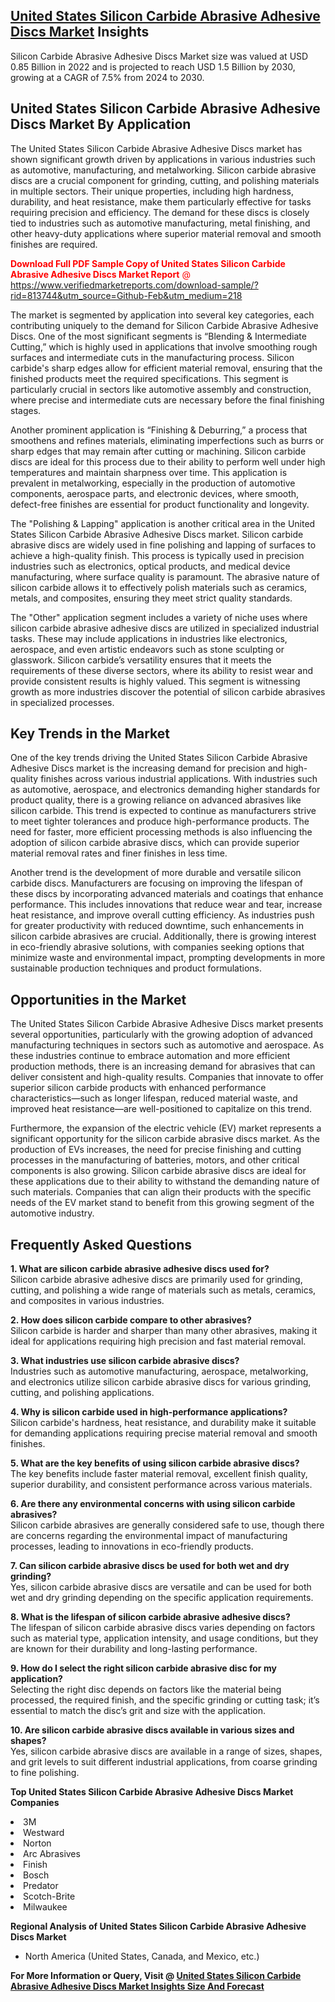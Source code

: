 <h2><a href="https://www.verifiedmarketreports.com/download-sample/?rid=813744&amp;utm_source=Github-Feb&amp;utm_medium=218" target="_blank">United States Silicon Carbide Abrasive Adhesive Discs Market</a> Insights</h2><p>Silicon Carbide Abrasive Adhesive Discs Market size was valued at USD 0.85 Billion in 2022 and is projected to reach USD 1.5 Billion by 2030, growing at a CAGR of 7.5% from 2024 to 2030.</p><p><h2>United States Silicon Carbide Abrasive Adhesive Discs Market By Application</h2> <p>The United States Silicon Carbide Abrasive Adhesive Discs market has shown significant growth driven by applications in various industries such as automotive, manufacturing, and metalworking. Silicon carbide abrasive discs are a crucial component for grinding, cutting, and polishing materials in multiple sectors. Their unique properties, including high hardness, durability, and heat resistance, make them particularly effective for tasks requiring precision and efficiency. The demand for these discs is closely tied to industries such as automotive manufacturing, metal finishing, and other heavy-duty applications where superior material removal and smooth finishes are required.</p> <p><p><span class=""><span style="color: #ff0000;"><strong>Download Full PDF Sample Copy of United States Silicon Carbide Abrasive Adhesive Discs Market Report</strong> @ </span><a href="https://www.verifiedmarketreports.com/download-sample/?rid=813744&amp;utm_source=Github-Feb&amp;utm_medium=218" target="_blank">https://www.verifiedmarketreports.com/download-sample/?rid=813744&amp;utm_source=Github-Feb&amp;utm_medium=218</a></span></p></p> <p>The market is segmented by application into several key categories, each contributing uniquely to the demand for Silicon Carbide Abrasive Adhesive Discs. One of the most significant segments is “Blending & Intermediate Cutting,” which is highly used in applications that involve smoothing rough surfaces and intermediate cuts in the manufacturing process. Silicon carbide's sharp edges allow for efficient material removal, ensuring that the finished products meet the required specifications. This segment is particularly crucial in sectors like automotive assembly and construction, where precise and intermediate cuts are necessary before the final finishing stages.</p> <p>Another prominent application is “Finishing & Deburring,” a process that smoothens and refines materials, eliminating imperfections such as burrs or sharp edges that may remain after cutting or machining. Silicon carbide discs are ideal for this process due to their ability to perform well under high temperatures and maintain sharpness over time. This application is prevalent in metalworking, especially in the production of automotive components, aerospace parts, and electronic devices, where smooth, defect-free finishes are essential for product functionality and longevity.</p> <p>The "Polishing & Lapping" application is another critical area in the United States Silicon Carbide Abrasive Adhesive Discs market. Silicon carbide abrasive discs are widely used in fine polishing and lapping of surfaces to achieve a high-quality finish. This process is typically used in precision industries such as electronics, optical products, and medical device manufacturing, where surface quality is paramount. The abrasive nature of silicon carbide allows it to effectively polish materials such as ceramics, metals, and composites, ensuring they meet strict quality standards.</p> <p>The "Other" application segment includes a variety of niche uses where silicon carbide abrasive adhesive discs are utilized in specialized industrial tasks. These may include applications in industries like electronics, aerospace, and even artistic endeavors such as stone sculpting or glasswork. Silicon carbide’s versatility ensures that it meets the requirements of these diverse sectors, where its ability to resist wear and provide consistent results is highly valued. This segment is witnessing growth as more industries discover the potential of silicon carbide abrasives in specialized processes.</p> <h2>Key Trends in the Market</h2> <p>One of the key trends driving the United States Silicon Carbide Abrasive Adhesive Discs market is the increasing demand for precision and high-quality finishes across various industrial applications. With industries such as automotive, aerospace, and electronics demanding higher standards for product quality, there is a growing reliance on advanced abrasives like silicon carbide. This trend is expected to continue as manufacturers strive to meet tighter tolerances and produce high-performance products. The need for faster, more efficient processing methods is also influencing the adoption of silicon carbide abrasive discs, which can provide superior material removal rates and finer finishes in less time.</p> <p>Another trend is the development of more durable and versatile silicon carbide discs. Manufacturers are focusing on improving the lifespan of these discs by incorporating advanced materials and coatings that enhance performance. This includes innovations that reduce wear and tear, increase heat resistance, and improve overall cutting efficiency. As industries push for greater productivity with reduced downtime, such enhancements in silicon carbide abrasives are crucial. Additionally, there is growing interest in eco-friendly abrasive solutions, with companies seeking options that minimize waste and environmental impact, prompting developments in more sustainable production techniques and product formulations.</p> <h2>Opportunities in the Market</h2> <p>The United States Silicon Carbide Abrasive Adhesive Discs market presents several opportunities, particularly with the growing adoption of advanced manufacturing techniques in sectors such as automotive and aerospace. As these industries continue to embrace automation and more efficient production methods, there is an increasing demand for abrasives that can deliver consistent and high-quality results. Companies that innovate to offer superior silicon carbide products with enhanced performance characteristics—such as longer lifespan, reduced material waste, and improved heat resistance—are well-positioned to capitalize on this trend.</p> <p>Furthermore, the expansion of the electric vehicle (EV) market represents a significant opportunity for the silicon carbide abrasive discs market. As the production of EVs increases, the need for precise finishing and cutting processes in the manufacturing of batteries, motors, and other critical components is also growing. Silicon carbide abrasive discs are ideal for these applications due to their ability to withstand the demanding nature of such materials. Companies that can align their products with the specific needs of the EV market stand to benefit from this growing segment of the automotive industry.</p> <h2>Frequently Asked Questions</h2> <p><strong>1. What are silicon carbide abrasive adhesive discs used for?</strong><br> Silicon carbide abrasive adhesive discs are primarily used for grinding, cutting, and polishing a wide range of materials such as metals, ceramics, and composites in various industries.</p> <p><strong>2. How does silicon carbide compare to other abrasives?</strong><br> Silicon carbide is harder and sharper than many other abrasives, making it ideal for applications requiring high precision and fast material removal.</p> <p><strong>3. What industries use silicon carbide abrasive discs?</strong><br> Industries such as automotive manufacturing, aerospace, metalworking, and electronics utilize silicon carbide abrasive discs for various grinding, cutting, and polishing applications.</p> <p><strong>4. Why is silicon carbide used in high-performance applications?</strong><br> Silicon carbide's hardness, heat resistance, and durability make it suitable for demanding applications requiring precise material removal and smooth finishes.</p> <p><strong>5. What are the key benefits of using silicon carbide abrasive discs?</strong><br> The key benefits include faster material removal, excellent finish quality, superior durability, and consistent performance across various materials.</p> <p><strong>6. Are there any environmental concerns with using silicon carbide abrasives?</strong><br> Silicon carbide abrasives are generally considered safe to use, though there are concerns regarding the environmental impact of manufacturing processes, leading to innovations in eco-friendly products.</p> <p><strong>7. Can silicon carbide abrasive discs be used for both wet and dry grinding?</strong><br> Yes, silicon carbide abrasive discs are versatile and can be used for both wet and dry grinding depending on the specific application requirements.</p> <p><strong>8. What is the lifespan of silicon carbide abrasive adhesive discs?</strong><br> The lifespan of silicon carbide abrasive discs varies depending on factors such as material type, application intensity, and usage conditions, but they are known for their durability and long-lasting performance.</p> <p><strong>9. How do I select the right silicon carbide abrasive disc for my application?</strong><br> Selecting the right disc depends on factors like the material being processed, the required finish, and the specific grinding or cutting task; it’s essential to match the disc’s grit and size with the application.</p> <p><strong>10. Are silicon carbide abrasive discs available in various sizes and shapes?</strong><br> Yes, silicon carbide abrasive discs are available in a range of sizes, shapes, and grit levels to suit different industrial applications, from coarse grinding to fine polishing.</p> </p><p><strong>Top United States Silicon Carbide Abrasive Adhesive Discs Market Companies</strong></p><div data-test-id=""><p><li>3M</li><li> Westward</li><li> Norton</li><li> Arc Abrasives</li><li> Finish</li><li> Bosch</li><li> Predator</li><li> Scotch-Brite</li><li> Milwaukee</li></p><div><strong>Regional Analysis of&nbsp;United States Silicon Carbide Abrasive Adhesive Discs Market</strong></div><ul><li dir="ltr"><p dir="ltr">North America&nbsp;(United States, Canada, and Mexico, etc.)</p></li></ul><p><strong>For More Information or Query, Visit @&nbsp;</strong><strong><a href="https://www.verifiedmarketreports.com/product/silicon-carbide-abrasive-adhesive-discs-market/?utm_source=Github-Feb&amp;utm_medium=218" target="_blank">United States Silicon Carbide Abrasive Adhesive Discs Market Insights Size And Forecast</a></strong></p></div>
